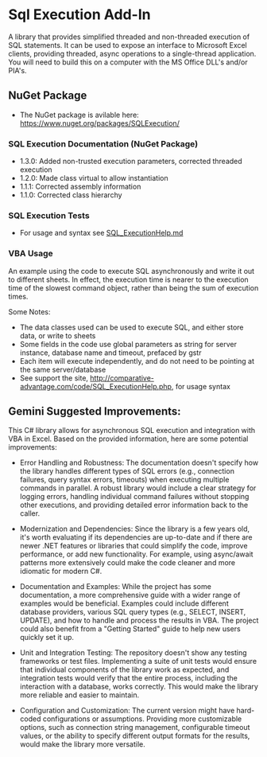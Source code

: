 # Sql Execution Add-In

A library that provides simplified threaded and non-threaded execution of SQL statements. It can be used to expose an interface to Microsoft Excel clients, providing threaded, async operations to a single-thread application. You will need to build this on a computer with the MS Office DLL's and/or PIA's. 

## NuGet Package

* The NuGet package is avilable here: https://www.nuget.org/packages/SQLExecution/

### SQL Execution Documentation (NuGet Package)

* 1.3.0: Added non-trusted execution parameters, corrected threaded execution
* 1.2.0: Made class virtual to allow instantiation
* 1.1.1: Corrected assembly information
* 1.1.0: Corrected class hierarchy

### SQL Execution Tests

* For usage and syntax see [SQL_ExecutionHelp.md](./SQL_ExecutionHelp.md)

### VBA Usage

An example using the code to execute SQL asynchronously and write it out to different sheets. In effect, the execution time is nearer to the execution time of the slowest command object, rather than being the sum of execution times. 

Some Notes:

* The data classes used can be used to execute SQL, and either store data, or write to sheets
* Some fields in the code use global parameters as string for server instance, database name and timeout, prefaced by gstr
* Each item will execute independently, and do not need to be pointing at the same server/database
* See support the site, http://comparative-advantage.com/code/SQL_ExecutionHelp.php, for usage syntax

## Gemini Suggested Improvements:

This C# library allows for asynchronous SQL execution and integration with VBA in Excel. Based on the provided information, here are some potential improvements:

* Error Handling and Robustness: The documentation doesn't specify how the library handles different types of SQL errors (e.g., connection failures, query syntax errors, timeouts) when executing multiple commands in parallel. A robust library would include a clear strategy for logging errors, handling individual command failures without stopping other executions, and providing detailed error information back to the caller.

* Modernization and Dependencies: Since the library is a few years old, it's worth evaluating if its dependencies are up-to-date and if there are newer .NET features or libraries that could simplify the code, improve performance, or add new functionality. For example, using async/await patterns more extensively could make the code cleaner and more idiomatic for modern C#.

* Documentation and Examples: While the project has some documentation, a more comprehensive guide with a wider range of examples would be beneficial. Examples could include different database providers, various SQL query types (e.g., SELECT, INSERT, UPDATE), and how to handle and process the results in VBA. The project could also benefit from a "Getting Started" guide to help new users quickly set it up.

* Unit and Integration Testing: The repository doesn't show any testing frameworks or test files. Implementing a suite of unit tests would ensure that individual components of the library work as expected, and integration tests would verify that the entire process, including the interaction with a database, works correctly. This would make the library more reliable and easier to maintain.

* Configuration and Customization: The current version might have hard-coded configurations or assumptions. Providing more customizable options, such as connection string management, configurable timeout values, or the ability to specify different output formats for the results, would make the library more versatile.

